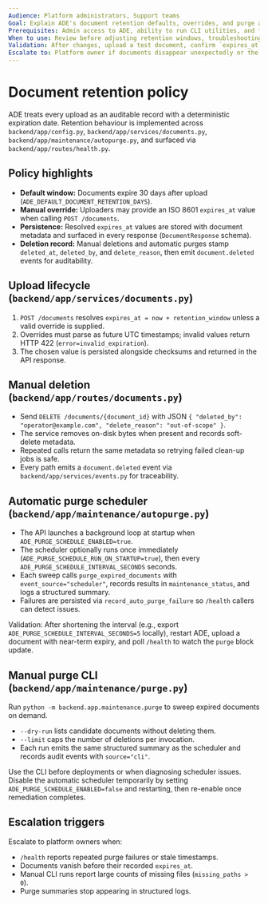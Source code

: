 ```yaml
---
Audience: Platform administrators, Support teams
Goal: Explain ADE's document retention defaults, overrides, and purge automation so operators keep storage predictable.
Prerequisites: Admin access to ADE, ability to run CLI utilities, and familiarity with environment management.
When to use: Review before adjusting retention windows, troubleshooting missing documents, or auditing purge behaviour.
Validation: After changes, upload a test document, confirm `expires_at`, and verify the purge summary on `GET /health` reflects the new settings.
Escalate to: Platform owner if documents disappear unexpectedly or the purge scheduler fails repeatedly.
---
```


# Document retention policy

ADE treats every upload as an auditable record with a deterministic expiration date. Retention behaviour is implemented across `backend/app/config.py`, `backend/app/services/documents.py`, `backend/app/maintenance/autopurge.py`, and surfaced via `backend/app/routes/health.py`.

## Policy highlights

- **Default window:** Documents expire 30 days after upload (`ADE_DEFAULT_DOCUMENT_RETENTION_DAYS`).
- **Manual override:** Uploaders may provide an ISO 8601 `expires_at` value when calling `POST /documents`.
- **Persistence:** Resolved `expires_at` values are stored with document metadata and surfaced in every response (`DocumentResponse` schema).
- **Deletion record:** Manual deletions and automatic purges stamp `deleted_at`, `deleted_by`, and `delete_reason`, then emit `document.deleted` events for auditability.

## Upload lifecycle (`backend/app/services/documents.py`)

1. `POST /documents` resolves `expires_at = now + retention_window` unless a valid override is supplied.
2. Overrides must parse as future UTC timestamps; invalid values return HTTP 422 (`error=invalid_expiration`).
3. The chosen value is persisted alongside checksums and returned in the API response.

## Manual deletion (`backend/app/routes/documents.py`)

- Send `DELETE /documents/{document_id}` with JSON `{ "deleted_by": "operator@example.com", "delete_reason": "out-of-scope" }`.
- The service removes on-disk bytes when present and records soft-delete metadata.
- Repeated calls return the same metadata so retrying failed clean-up jobs is safe.
- Every path emits a `document.deleted` event via `backend/app/services/events.py` for traceability.

## Automatic purge scheduler (`backend/app/maintenance/autopurge.py`)

- The API launches a background loop at startup when `ADE_PURGE_SCHEDULE_ENABLED=true`.
- The scheduler optionally runs once immediately (`ADE_PURGE_SCHEDULE_RUN_ON_STARTUP=true`), then every `ADE_PURGE_SCHEDULE_INTERVAL_SECONDS` seconds.
- Each sweep calls `purge_expired_documents` with `event_source="scheduler"`, records results in `maintenance_status`, and logs a structured summary.
- Failures are persisted via `record_auto_purge_failure` so `/health` callers can detect issues.

Validation: After shortening the interval (e.g., export `ADE_PURGE_SCHEDULE_INTERVAL_SECONDS=5` locally), restart ADE, upload a document with near-term expiry, and poll `/health` to watch the `purge` block update.

## Manual purge CLI (`backend/app/maintenance/purge.py`)

Run `python -m backend.app.maintenance.purge` to sweep expired documents on demand.

- `--dry-run` lists candidate documents without deleting them.
- `--limit` caps the number of deletions per invocation.
- Each run emits the same structured summary as the scheduler and records audit events with `source="cli"`.

Use the CLI before deployments or when diagnosing scheduler issues. Disable the automatic scheduler temporarily by setting `ADE_PURGE_SCHEDULE_ENABLED=false` and restarting, then re-enable once remediation completes.

## Escalation triggers

Escalate to platform owners when:

- `/health` reports repeated purge failures or stale timestamps.
- Documents vanish before their recorded `expires_at`.
- Manual CLI runs report large counts of missing files (`missing_paths > 0`).
- Purge summaries stop appearing in structured logs.
